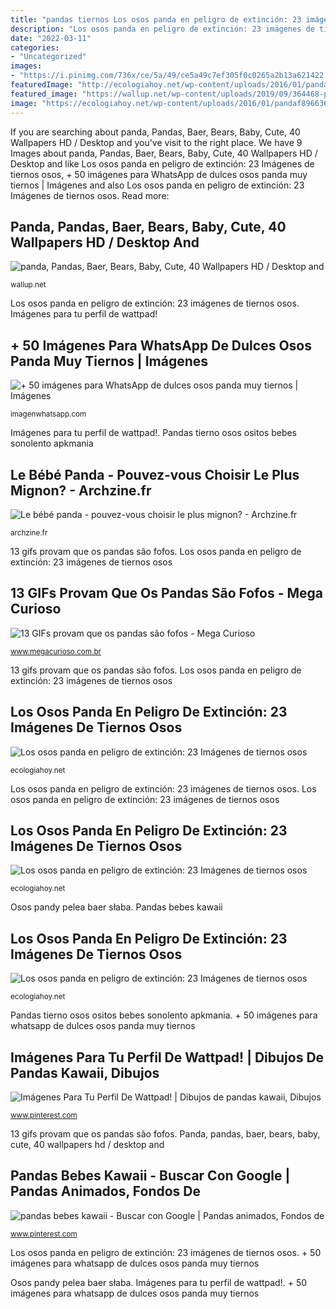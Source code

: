 ```yaml
---
title: "pandas tiernos Los osos panda en peligro de extinción: 23 imágenes de tiernos osos"
description: "Los osos panda en peligro de extinción: 23 imágenes de tiernos osos"
date: "2022-03-11"
categories:
- "Uncategorized"
images:
- "https://i.pinimg.com/736x/ce/5a/49/ce5a49c7ef305f0c0265a2b13a621422.jpg"
featuredImage: "http://ecologiahoy.net/wp-content/uploads/2016/01/panda152442.jpg"
featured_image: "https://wallup.net/wp-content/uploads/2019/09/364468-panda-pandas-baer-bears-baby-cute-40.jpg"
image: "https://ecologiahoy.net/wp-content/uploads/2016/01/pandaf896636802e3b04927cd3bc379a109d6.jpg"
---
```


If you are searching about panda, Pandas, Baer, Bears, Baby, Cute, 40 Wallpapers HD / Desktop and you've visit to the right place. We have 9 Images about panda, Pandas, Baer, Bears, Baby, Cute, 40 Wallpapers HD / Desktop and like Los osos panda en peligro de extinción: 23 Imágenes de tiernos osos, + 50 imágenes para WhatsApp de dulces osos panda muy tiernos | Imágenes and also Los osos panda en peligro de extinción: 23 Imágenes de tiernos osos. Read more:

## Panda, Pandas, Baer, Bears, Baby, Cute, 40 Wallpapers HD / Desktop And

![panda, Pandas, Baer, Bears, Baby, Cute, 40 Wallpapers HD / Desktop and](https://wallup.net/wp-content/uploads/2019/09/364468-panda-pandas-baer-bears-baby-cute-40.jpg "Le bébé panda")

<small>wallup.net</small>

Los osos panda en peligro de extinción: 23 imágenes de tiernos osos. Imágenes para tu perfil de wattpad!

## + 50 Imágenes Para WhatsApp De Dulces Osos Panda Muy Tiernos | Imágenes

![+ 50 imágenes para WhatsApp de dulces osos panda muy tiernos | Imágenes](https://imagenwhatsapp.com/wp-content/uploads/2016/04/panda465.jpg "13 gifs provam que os pandas são fofos")

<small>imagenwhatsapp.com</small>

Imágenes para tu perfil de wattpad!. Pandas tierno osos ositos bebes sonolento apkmania

## Le Bébé Panda - Pouvez-vous Choisir Le Plus Mignon? - Archzine.fr

![Le bébé panda - pouvez-vous choisir le plus mignon? - Archzine.fr](https://archzine.fr/wp-content/uploads/2016/05/mignonne-photo-le-panda-geant-nature-photo-nature.jpg "Los osos panda en peligro de extinción: 23 imágenes de tiernos osos")

<small>archzine.fr</small>

13 gifs provam que os pandas são fofos. Los osos panda en peligro de extinción: 23 imágenes de tiernos osos

## 13 GIFs Provam Que Os Pandas São Fofos - Mega Curioso

![13 GIFs provam que os pandas são fofos - Mega Curioso](https://img.ibxk.com.br/2013/8/materias/867181888794346.gif "+ 50 imágenes para whatsapp de dulces osos panda muy tiernos")

<small>www.megacurioso.com.br</small>

13 gifs provam que os pandas são fofos. Los osos panda en peligro de extinción: 23 imágenes de tiernos osos

## Los Osos Panda En Peligro De Extinción: 23 Imágenes De Tiernos Osos

![Los osos panda en peligro de extinción: 23 Imágenes de tiernos osos](http://ecologiahoy.net/wp-content/uploads/2016/01/panda152442.jpg "Los osos panda en peligro de extinción: 23 imágenes de tiernos osos")

<small>ecologiahoy.net</small>

Los osos panda en peligro de extinción: 23 imágenes de tiernos osos. Los osos panda en peligro de extinción: 23 imágenes de tiernos osos

## Los Osos Panda En Peligro De Extinción: 23 Imágenes De Tiernos Osos

![Los osos panda en peligro de extinción: 23 Imágenes de tiernos osos](https://ecologiahoy.net/wp-content/uploads/2016/01/pandaf896636802e3b04927cd3bc379a109d6.jpg "Pandas bebes kawaii")

<small>ecologiahoy.net</small>

Osos pandy pelea baer słaba. Pandas bebes kawaii

## Los Osos Panda En Peligro De Extinción: 23 Imágenes De Tiernos Osos

![Los osos panda en peligro de extinción: 23 Imágenes de tiernos osos](http://ecologiahoy.net/wp-content/uploads/2016/01/panda465.jpg "+ 50 imágenes para whatsapp de dulces osos panda muy tiernos")

<small>ecologiahoy.net</small>

Pandas tierno osos ositos bebes sonolento apkmania. + 50 imágenes para whatsapp de dulces osos panda muy tiernos

## Imágenes Para Tu Perfil De Wattpad! | Dibujos De Pandas Kawaii, Dibujos

![Imágenes Para Tu Perfil De Wattpad! | Dibujos de pandas kawaii, Dibujos](https://i.pinimg.com/736x/eb/1f/2c/eb1f2cf481ee2bd8cec2cc01594f9d3a--cute-panda-wattpad.jpg "Pandas tierno osos ositos bebes sonolento apkmania")

<small>www.pinterest.com</small>

13 gifs provam que os pandas são fofos. Panda, pandas, baer, bears, baby, cute, 40 wallpapers hd / desktop and

## Pandas Bebes Kawaii - Buscar Con Google | Pandas Animados, Fondos De

![pandas bebes kawaii - Buscar con Google | Pandas animados, Fondos de](https://i.pinimg.com/736x/ce/5a/49/ce5a49c7ef305f0c0265a2b13a621422.jpg "Los osos panda en peligro de extinción: 23 imágenes de tiernos osos")

<small>www.pinterest.com</small>

Los osos panda en peligro de extinción: 23 imágenes de tiernos osos. + 50 imágenes para whatsapp de dulces osos panda muy tiernos

Osos pandy pelea baer słaba. Imágenes para tu perfil de wattpad!. + 50 imágenes para whatsapp de dulces osos panda muy tiernos

